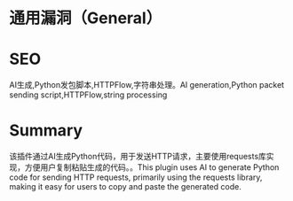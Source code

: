 # 通用漏洞（General）
# SEO
AI生成,Python发包脚本,HTTPFlow,字符串处理。AI generation,Python packet sending script,HTTPFlow,string processing
# Summary
该插件通过AI生成Python代码，用于发送HTTP请求，主要使用requests库实现，方便用户复制粘贴生成的代码。。This plugin uses AI to generate Python code for sending HTTP requests, primarily using the requests library, making it easy for users to copy and paste the generated code.
